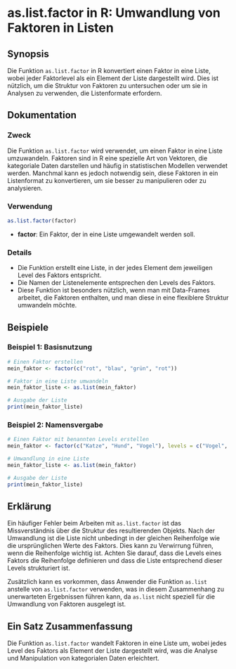 <!--
Meta Description: # as.list.factor in R: Umwandlung von Faktoren in Listen ## Synopsis Die Funktion `as.list.factor` in R konvertiert einen Faktor in eine Liste, wobei ...
Meta Keywords: die, liste, list, factor, eine
-->

# as.list.factor in R: Umwandlung von Faktoren in Listen

## Synopsis
Die Funktion `as.list.factor` in R konvertiert einen Faktor in eine Liste, wobei jeder Faktorlevel als ein Element der Liste dargestellt wird. Dies ist nützlich, um die Struktur von Faktoren zu untersuchen oder um sie in Analysen zu verwenden, die Listenformate erfordern.

## Dokumentation
### Zweck
Die Funktion `as.list.factor` wird verwendet, um einen Faktor in eine Liste umzuwandeln. Faktoren sind in R eine spezielle Art von Vektoren, die kategoriale Daten darstellen und häufig in statistischen Modellen verwendet werden. Manchmal kann es jedoch notwendig sein, diese Faktoren in ein Listenformat zu konvertieren, um sie besser zu manipulieren oder zu analysieren.

### Verwendung
```R
as.list.factor(factor)
```
- **factor**: Ein Faktor, der in eine Liste umgewandelt werden soll.

### Details
- Die Funktion erstellt eine Liste, in der jedes Element dem jeweiligen Level des Faktors entspricht.
- Die Namen der Listenelemente entsprechen den Levels des Faktors.
- Diese Funktion ist besonders nützlich, wenn man mit Data-Frames arbeitet, die Faktoren enthalten, und man diese in eine flexiblere Struktur umwandeln möchte.

## Beispiele
### Beispiel 1: Basisnutzung

```R
# Einen Faktor erstellen
mein_faktor <- factor(c("rot", "blau", "grün", "rot"))

# Faktor in eine Liste umwandeln
mein_faktor_liste <- as.list(mein_faktor)

# Ausgabe der Liste
print(mein_faktor_liste)
```

### Beispiel 2: Namensvergabe

```R
# Einen Faktor mit benannten Levels erstellen
mein_faktor <- factor(c("Katze", "Hund", "Vogel"), levels = c("Vogel", "Hund", "Katze"))

# Umwandlung in eine Liste
mein_faktor_liste <- as.list(mein_faktor)

# Ausgabe der Liste
print(mein_faktor_liste)
```

## Erklärung
Ein häufiger Fehler beim Arbeiten mit `as.list.factor` ist das Missverständnis über die Struktur des resultierenden Objekts. Nach der Umwandlung ist die Liste nicht unbedingt in der gleichen Reihenfolge wie die ursprünglichen Werte des Faktors. Dies kann zu Verwirrung führen, wenn die Reihenfolge wichtig ist. Achten Sie darauf, dass die Levels eines Faktors die Reihenfolge definieren und dass die Liste entsprechend dieser Levels strukturiert ist.

Zusätzlich kann es vorkommen, dass Anwender die Funktion `as.list` anstelle von `as.list.factor` verwenden, was in diesem Zusammenhang zu unerwarteten Ergebnissen führen kann, da `as.list` nicht speziell für die Umwandlung von Faktoren ausgelegt ist. 

## Ein Satz Zusammenfassung
Die Funktion `as.list.factor` wandelt Faktoren in eine Liste um, wobei jedes Level des Faktors als Element der Liste dargestellt wird, was die Analyse und Manipulation von kategorialen Daten erleichtert.